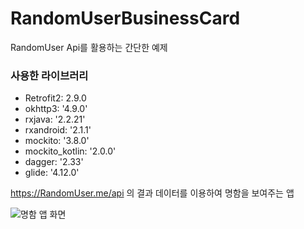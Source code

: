 # RandomUserBusinessCard
RandomUser Api를 활용하는 간단한 예제

### 사용한 라이브러리
* Retrofit2: 2.9.0
* okhttp3: '4.9.0'
* rxjava: '2.2.21'
* rxandroid: '2.1.1'
* mockito: '3.8.0'
* mockito_kotlin: '2.0.0'
* dagger: '2.33'
* glide: '4.12.0'

https://RandomUser.me/api 의 결과 데이터를 이용하여 명함을 보여주는 앱

![명함 앱 화면](https://user-images.githubusercontent.com/37904970/111918995-0a41a300-8acb-11eb-9ccc-40f31152a765.png)
